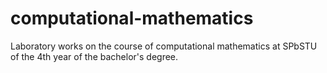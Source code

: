 # computational-mathematics

Laboratory works on the course of computational mathematics at SPbSTU of the 
4th year of the bachelor's degree.
